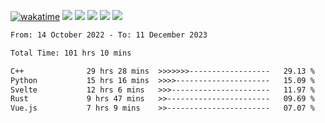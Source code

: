 [![wakatime](https://wakatime.com/badge/user/368879df-dc38-4b1a-86c4-8a2054a0e074.svg)](https://wakatime.com/@368879df-dc38-4b1a-86c4-8a2054a0e074)
<img src="https://img.shields.io/badge/Windows-0078D6?style=flat&logo=Windows&logoColor=white">
<img src="https://img.shields.io/badge/IntelliJ_IDEA-000000.svg?style=flat&logo=IntelliJ-IDEA&logoColor=white">
<img src="https://img.shields.io/badge/CLion-000000.svg?style=flat&logo=CLion&logoColor=white">
<img src="https://img.shields.io/badge/Visual_Studio_Code-007ACC?style=flat&logo=Visual-Studio-Code&logoColor=white">
<img src="https://img.shields.io/badge/Discord-5865F2?label=kano42&style=flat&logo=discord&logoColor=white">
<br>


<!--START_SECTION:waka-->

```txt
From: 14 October 2022 - To: 11 December 2023

Total Time: 101 hrs 10 mins

C++              29 hrs 28 mins  >>>>>>>------------------   29.13 %
Python           15 hrs 16 mins  >>>>---------------------   15.09 %
Svelte           12 hrs 6 mins   >>>----------------------   11.97 %
Rust             9 hrs 47 mins   >>-----------------------   09.69 %
Vue.js           7 hrs 9 mins    >>-----------------------   07.07 %
```

<!--END_SECTION:waka-->
